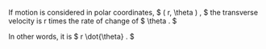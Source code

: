 If motion is considered in polar coordinates, $ ( r, \theta ) , $ the
transverse velocity is r times the rate of change of $ \theta . $

In other words, it is $ r \dot{\theta} . $
